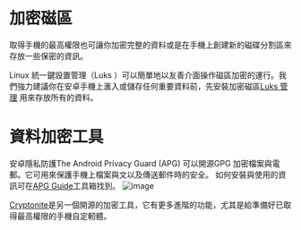 [Title]: # (加密的磁區)
[Difficulty]: # (行家)
[Order]: # (11)

# 加密磁區

取得手機的最高權限也可讓你加密完整的資料或是在手機上創建新的磁碟分割區來存放一些保密的資訊。

Linux 統一鍵設置管理（Luks ）可以簡單地以友善介面操作磁區加密的運行。我們強力建議你在安卓手機上滙入或儲存任何重要資料前，先安裝加密磁區[Luks 管理](https://play.google.com/store/apps/details?id=com.nemesis2.luksmanager\u0026hl=en) 用來存放所有的資料。

# 資料加密工具

安卓隱私防護The Android Privacy Guard (APG) 可以開源GPG 加密檔案與電郵。它可用來保護手機上檔案與文以及傳送郵件時的安全。
如何安裝與使用的資訊可在[APG Guide](umbrella://lesson/k9-\u0026-apg)工具箱找到。
![image](mobileexp2.png)

[Cryptonite](https://code.google.com/p/cryptonite/)是另一個開源的加密工具，它有更多進階的功能，尤其是給準備好已取得最高權限的手機自定軔體。